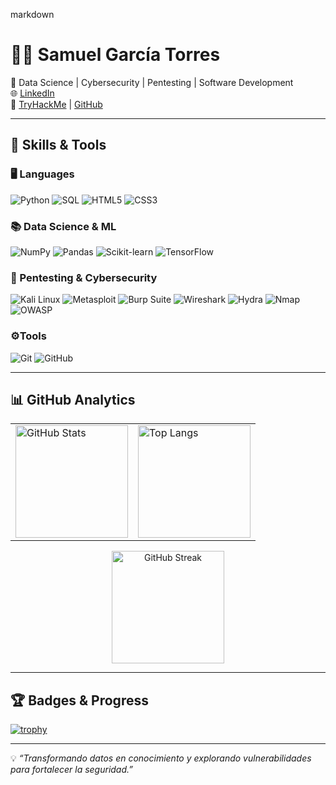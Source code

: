 markdown
# 👨‍💻 Samuel García Torres  

📌 Data Science | Cybersecurity | Pentesting | Software Development  
🌐 [LinkedIn](https://www.linkedin.com/in/samuelgarciatorres-datascience-cybersecurity)  
🔗 [TryHackMe](https://tryhackme.com/p/samuelpentesting) | [GitHub](https://github.com/samuel1599gt)  

---

## 🚀 Skills & Tools  

### 🖥️ Languages
![Python](https://img.shields.io/badge/Python-3776AB?style=for-the-badge&logo=python&logoColor=white)
![SQL](https://img.shields.io/badge/SQL-4479A1?style=for-the-badge&logo=postgresql&logoColor=white)
![HTML5](https://img.shields.io/badge/HTML5-E34F26?style=for-the-badge&logo=html5&logoColor=white)
![CSS3](https://img.shields.io/badge/CSS3-1572B6?style=for-the-badge&logo=css3&logoColor=white)

### 📚 Data Science & ML
![NumPy](https://img.shields.io/badge/Numpy-013243?style=for-the-badge&logo=numpy&logoColor=white)
![Pandas](https://img.shields.io/badge/Pandas-150458?style=for-the-badge&logo=pandas&logoColor=white)
![Scikit-learn](https://img.shields.io/badge/Scikit--learn-F7931E?style=for-the-badge&logo=scikit-learn&logoColor=white)
![TensorFlow](https://img.shields.io/badge/TensorFlow-FF6F00?style=for-the-badge&logo=tensorflow&logoColor=white)

### 🔐 Pentesting & Cybersecurity
![Kali Linux](https://img.shields.io/badge/Kali_Linux-557C94?style=for-the-badge&logo=kalilinux&logoColor=white)
![Metasploit](https://img.shields.io/badge/Metasploit-2E8B57?style=for-the-badge)
![Burp Suite](https://img.shields.io/badge/Burp_Suite-F47F24?style=for-the-badge&logo=burpsuite&logoColor=white)
![Wireshark](https://img.shields.io/badge/Wireshark-1679A7?style=for-the-badge&logo=wireshark&logoColor=white)
![Hydra](https://img.shields.io/badge/Hydra-333333?style=for-the-badge)
![Nmap](https://img.shields.io/badge/Nmap-4682B4?style=for-the-badge)
![OWASP](https://img.shields.io/badge/OWASP-000000?style=for-the-badge&logo=owasp&logoColor=white)

### ⚙️Tools
![Git](https://img.shields.io/badge/Git-F05032?style=for-the-badge&logo=git&logoColor=white)
![GitHub](https://img.shields.io/badge/GitHub-181717?style=for-the-badge&logo=github&logoColor=white)


---

## 📊 GitHub Analytics  

<table>
<tr>
<td>
<img src="https://github-readme-stats.vercel.app/api?username=samuel1599gt&show_icons=true&theme=tokyonight" alt="GitHub Stats" height="180px"/>
</td>
<td>
<img src="https://github-readme-stats.vercel.app/api/top-langs/?username=samuel1599gt&layout=compact&theme=tokyonight" alt="Top Langs" height="180px"/>
</td>
</tr>
</table>

<div align="center">
<img src="https://streak-stats.demolab.com?user=samuel1599gt&theme=tokyonight&hide_border=false" alt="GitHub Streak" height="180px"/>
</div>

---

## 🏆 Badges & Progress  
[![trophy](https://github-profile-trophy.vercel.app/?username=samuel1599gt&theme=tokyonight&no-frame=true&row=1&column=6)](https://github.com/ryo-ma/github-profile-trophy)

---

💡 *“Transformando datos en conocimiento y explorando vulnerabilidades para fortalecer la seguridad.”*
